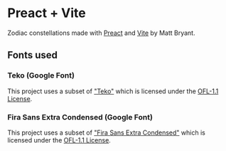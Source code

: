 # Preact + Vite

Zodiac constellations made with [Preact](https://preactjs.com/) and [Vite](https://vitejs.dev) by Matt Bryant.

## Fonts used

### Teko (Google Font)

This project uses a subset of ["Teko"](https://github.com/googlefonts/teko) which is licensed under the [OFL-1.1 License](https://openfontlicense.org/).

### Fira Sans Extra Condensed (Google Font)

This project uses a subset of ["Fira Sans Extra Condensed"](https://github.com/mozilla/Fira) which is licensed under the [OFL-1.1 License](https://openfontlicense.org/).